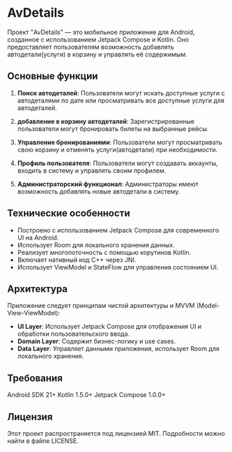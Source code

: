 # AvDetails

Проект "AvDetails" — это мобильное приложение для Android, созданное с использованием Jetpack Compose и Kotlin. Оно предоставляет пользователям возможность добавлять автодетали(услуги) в корзину и управлять её содержимым.

## Основные функции

1. **Поиск автодеталей**: Пользователи могут искать доступные услуги с автодеталями по дате или просматривать все доступные услуги для автодеталей.

2. **добавление в корзину автодеталей**: Зарегистрированные пользователи могут бронировать билеты на выбранные рейсы.

3. **Управление бронированиями**: Пользователи могут просматривать свою корзину и отменять услуги(автодетали) при необходимости.

4. **Профиль пользователя**: Пользователи могут создавать аккаунты, входить в систему и управлять своим профилем.

5. **Администраторский функционал**: Администраторы имеют возможность добавлять новые автодетали в систему.

## Технические особенности

- Построено с использованием Jetpack Compose для современного UI на Android.
- Использует Room для локального хранения данных.
- Реализует многопоточность с помощью корутинов Kotlin.
- Включает нативный код C++ через JNI.
- Использует ViewModel и StateFlow для управления состоянием UI.

## Архитектура

Приложение следует принципам чистой архитектуры и MVVM (Model-View-ViewModel):

- **UI Layer**: Использует Jetpack Compose для отображения UI и обработки пользовательского ввода.
- **Domain Layer**: Содержит бизнес-логику и use cases.
- **Data Layer**: Управляет данными приложения, использует Room для локального хранения.

## Требования

Android SDK 21+
Kotlin 1.5.0+
Jetpack Compose 1.0.0+

## Лицензия

Этот проект распространяется под лицензией MIT. Подробности можно найти в файле LICENSE.

